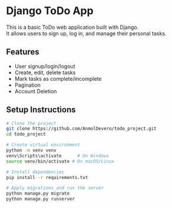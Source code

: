 # Django ToDo App

This is a basic ToDo web application built with Django.  
It allows users to sign up, log in, and manage their personal tasks.

## Features
- User signup/login/logout
- Create, edit, delete tasks
- Mark tasks as complete/incomplete
- Pagination
- Account Deletion


## Setup Instructions

```bash
# Clone the project
git clone https://github.com/AnmolDevero/todo_project.git
cd todo_project

# Create virtual environment
python -m venv venv
venv\Scripts\activate      # On Windows
source venv/bin/activate # On macOS/Linux

# Install dependencies
pip install -r requirements.txt

# Apply migrations and run the server
python manage.py migrate
python manage.py runserver
```
